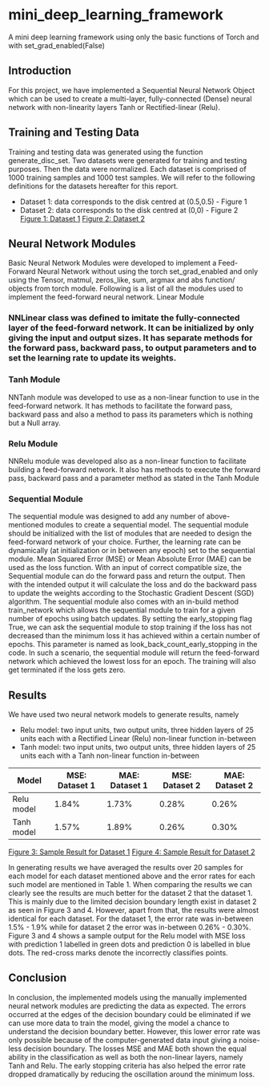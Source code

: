 # mini_deep_learning_framework

A mini deep learning framework using only the basic functions of Torch and with set_grad_enabled(False)

## Introduction
For this project, we have implemented a Sequential Neural Network Object which can be used to create a multi-layer, fully-connected (Dense) neural network with non-linearity layers Tanh or Rectified-linear (Relu).

## Training and Testing Data
Training and testing data was generated using the function generate_disc_set. Two datasets were generated for training and testing purposes. Then the data were normalized. Each dataset is comprised of 1000 training samples and 1000 test samples. We will refer to the following definitions for the datasets hereafter for this report.
* Dataset 1: data corresponds to the disk centred at (0.5,0.5) - Figure 1
* Dataset 2: data corresponds to the disk centred at (0,0) - Figure 2
[Figure 1: Dataset 1](https://raw.githubusercontent.com/Wenuka/mini_deep_learning_framework/master/assets/dataset1.png)
[Figure 2: Dataset 2](https://raw.githubusercontent.com/Wenuka/mini_deep_learning_framework/master/assets/dataset2.png)

## Neural Network Modules
Basic Neural Network Modules were developed to implement a Feed-Forward Neural Network without using the torch set_grad_enabled and only using the Tensor, matmul, zeros_like, sum, argmax and abs function/ objects from torch module. Following is a list of all the modules used to implement the feed-forward neural network.
Linear Module
### NNLinear class was defined to imitate the fully-connected layer of the feed-forward network. It can be initialized by only giving the input and output sizes. It has separate methods for the forward pass, backward pass, to output parameters and to set the learning rate to update its weights.
### Tanh Module
NNTanh module was developed to use as a non-linear function to use in the feed-forward network. It has methods to facilitate the forward pass, backward pass and also a method to pass its parameters which is nothing but a Null array.
### Relu Module
NNRelu module was developed also as a non-linear function to facilitate building a feed-forward network. It also has methods to execute the forward pass, backward pass and a parameter method as stated in the Tanh Module
### Sequential Module
The sequential module was designed to add any number of above-mentioned modules to create a sequential model. The sequential module should be initialized with the list of modules that are needed to design the feed-forward network of your choice. Further, the learning rate can be dynamically (at initialization or in between any epoch) set to the sequential module. Mean Squared Error (MSE) or Mean Absolute Error (MAE) can be used as the loss function.
With an input of correct compatible size, the Sequential module can do the forward pass and return the output. Then with the intended output it will calculate the loss and do the backward pass to update the weights according to the Stochastic Gradient Descent (SGD) algorithm.
The sequential module also comes with an in-build method train_network which allows the sequential module to train for a given number of epochs using batch updates. By setting the early_stopping flag True, we can ask the sequential module to stop training if the loss has not decreased than the minimum loss it has achieved within a certain number of epochs. This parameter is named as look_back_count_early_stopping in the code. In such a scenario, the sequential module will return the feed-forward network which achieved the lowest loss for an epoch. The training will also get terminated if the loss gets zero.
## Results
We have used two neural network models to generate results, namely
* Relu model: two input units, two output units, three hidden layers of 25 units each with a Rectified Linear (Relu) non-linear function in-between
* Tanh model: two input units, two output units, three hidden layers of 25 units each with a Tanh non-linear function in-between

| Model | MSE: Dataset 1 | MAE: Dataset 1 | MSE: Dataset 2 | MAE: Dataset 2 |
| --------- | ------ | ------ | ------ | ------ |
| Relu model | 1.84% | 1.73% | 0.28% | 0.26% |
| Tanh model | 1.57% | 1.89% | 0.26% | 0.30% |


[Figure 3: Sample Result for Dataset 1](https://raw.githubusercontent.com/Wenuka/mini_deep_learning_framework/master/assets/relu_mse_result_dataset1.png)
[Figure 4: Sample Result for Dataset 2](https://raw.githubusercontent.com/Wenuka/mini_deep_learning_framework/master/assets/relu_mse_result_dataset2.png)

In generating results we have averaged the results over 20 samples for each model for each dataset mentioned above and the error rates for each such model are mentioned in Table 1. 
When comparing the results we can clearly see the results are much better for the dataset 2 that the dataset 1. This is mainly due to the limited decision boundary length exist in dataset 2 as seen in Figure 3 and 4. However, apart from that, the results were almost identical for each dataset. For the dataset 1, the error rate was in-between 1.5% - 1.9% while for dataset 2 the error was in-between 0.26% - 0.30%. 
Figure 3 and 4 shows a sample output for the Relu model with MSE loss with prediction 1 labelled in green dots and prediction 0 is labelled in blue dots. The red-cross marks denote the incorrectly classifies points.

## Conclusion
In conclusion, the implemented models using the manually implemented neural network modules are predicting the data as expected. The errors occurred at the edges of the decision boundary could be eliminated if we can use more data to train the model, giving the model a chance to understand the decision boundary better. However, this lower error rate was only possible because of the computer-generated data input giving a noise-less decision boundary. The losses MSE and MAE both shown the equal ability in the classification as well as both the non-linear layers, namely Tanh and Relu. The early stopping criteria has also helped the error rate dropped dramatically by reducing the oscillation around the minimum loss.
